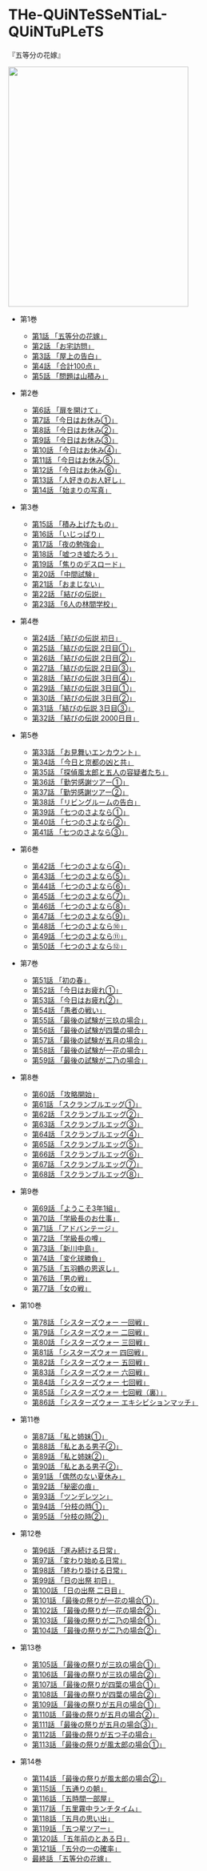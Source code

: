 # THe-QUiNTeSSeNTiaL-QUiNTuPLeTS

『五等分の花嫁』

<image src=https://user-images.githubusercontent.com/3541096/80665775-59f33680-8ad5-11ea-9e93-3a998e197db7.png width=360 height=480>


- 第1巻

  - [第1話 「五等分の花嫁」](https://github.com/kako-jun/THe-QUiNTeSSeNTiaL-QUiNTuPLeTS/wiki/%E7%AC%AC1%E8%A9%B1-%E3%80%8C%E4%BA%94%E7%AD%89%E5%88%86%E3%81%AE%E8%8A%B1%E5%AB%81%E3%80%8D)
  - [第2話 「お宅訪問」](https://github.com/kako-jun/THe-QUiNTeSSeNTiaL-QUiNTuPLeTS/wiki/%E7%AC%AC2%E8%A9%B1-%E3%80%8C%E3%81%8A%E5%AE%85%E8%A8%AA%E5%95%8F%E3%80%8D)
  - [第3話 「屋上の告白」](https://github.com/kako-jun/THe-QUiNTeSSeNTiaL-QUiNTuPLeTS/wiki/%E7%AC%AC3%E8%A9%B1-%E3%80%8C%E5%B1%8B%E4%B8%8A%E3%81%AE%E5%91%8A%E7%99%BD%E3%80%8D)
  - [第4話 「合計100点」](https://github.com/kako-jun/THe-QUiNTeSSeNTiaL-QUiNTuPLeTS/wiki/%E7%AC%AC4%E8%A9%B1-%E3%80%8C%E5%90%88%E8%A8%88100%E7%82%B9%E3%80%8D)
  - [第5話 「問題は山積み」](https://github.com/kako-jun/THe-QUiNTeSSeNTiaL-QUiNTuPLeTS/wiki/%E7%AC%AC5%E8%A9%B1-%E3%80%8C%E5%95%8F%E9%A1%8C%E3%81%AF%E5%B1%B1%E7%A9%8D%E3%81%BF%E3%80%8D)

- 第2巻

  - [第6話 「扉を開けて」](https://github.com/kako-jun/THe-QUiNTeSSeNTiaL-QUiNTuPLeTS/wiki/%E7%AC%AC6%E8%A9%B1-%E3%80%8C%E6%89%89%E3%82%92%E9%96%8B%E3%81%91%E3%81%A6%E3%80%8D)
  - [第7話 「今日はお休み①」](https://github.com/kako-jun/THe-QUiNTeSSeNTiaL-QUiNTuPLeTS/wiki/%E7%AC%AC7%E8%A9%B1-%E3%80%8C%E4%BB%8A%E6%97%A5%E3%81%AF%E3%81%8A%E4%BC%91%E3%81%BF%E2%91%A0%E3%80%8D)
  - [第8話 「今日はお休み②」](https://github.com/kako-jun/THe-QUiNTeSSeNTiaL-QUiNTuPLeTS/wiki/%E7%AC%AC8%E8%A9%B1-%E3%80%8C%E4%BB%8A%E6%97%A5%E3%81%AF%E3%81%8A%E4%BC%91%E3%81%BF%E2%91%A1%E3%80%8D)
  - [第9話 「今日はお休み③」](https://github.com/kako-jun/THe-QUiNTeSSeNTiaL-QUiNTuPLeTS/wiki/%E7%AC%AC9%E8%A9%B1-%E3%80%8C%E4%BB%8A%E6%97%A5%E3%81%AF%E3%81%8A%E4%BC%91%E3%81%BF%E2%91%A2%E3%80%8D)
  - [第10話 「今日はお休み④」](https://github.com/kako-jun/THe-QUiNTeSSeNTiaL-QUiNTuPLeTS/wiki/%E7%AC%AC10%E8%A9%B1-%E3%80%8C%E4%BB%8A%E6%97%A5%E3%81%AF%E3%81%8A%E4%BC%91%E3%81%BF%E2%91%A3%E3%80%8D)
  - [第11話 「今日はお休み⑤」](https://github.com/kako-jun/THe-QUiNTeSSeNTiaL-QUiNTuPLeTS/wiki/%E7%AC%AC11%E8%A9%B1-%E3%80%8C%E4%BB%8A%E6%97%A5%E3%81%AF%E3%81%8A%E4%BC%91%E3%81%BF%E2%91%A4%E3%80%8D)
  - [第12話 「今日はお休み⑥」](https://github.com/kako-jun/THe-QUiNTeSSeNTiaL-QUiNTuPLeTS/wiki/%E7%AC%AC12%E8%A9%B1-%E3%80%8C%E4%BB%8A%E6%97%A5%E3%81%AF%E3%81%8A%E4%BC%91%E3%81%BF%E2%91%A5%E3%80%8D)
  - [第13話 「人好きのお人好し」](https://github.com/kako-jun/THe-QUiNTeSSeNTiaL-QUiNTuPLeTS/wiki/%E7%AC%AC13%E8%A9%B1-%E3%80%8C%E4%BA%BA%E5%A5%BD%E3%81%8D%E3%81%AE%E3%81%8A%E4%BA%BA%E5%A5%BD%E3%81%97%E3%80%8D)
  - [第14話 「始まりの写真」](https://github.com/kako-jun/THe-QUiNTeSSeNTiaL-QUiNTuPLeTS/wiki/%E7%AC%AC14%E8%A9%B1-%E3%80%8C%E5%A7%8B%E3%81%BE%E3%82%8A%E3%81%AE%E5%86%99%E7%9C%9F%E3%80%8D)

- 第3巻

  - [第15話 「積み上げたもの」](https://github.com/kako-jun/THe-QUiNTeSSeNTiaL-QUiNTuPLeTS/wiki/%E7%AC%AC15%E8%A9%B1-%E3%80%8C%E7%A9%8D%E3%81%BF%E4%B8%8A%E3%81%92%E3%81%9F%E3%82%82%E3%81%AE%E3%80%8D)
  - [第16話 「いじっぱり」](https://github.com/kako-jun/THe-QUiNTeSSeNTiaL-QUiNTuPLeTS/wiki/%E7%AC%AC16%E8%A9%B1-%E3%80%8C%E3%81%84%E3%81%98%E3%81%A3%E3%81%B1%E3%82%8A%E3%80%8D)
  - [第17話 「夜の勉強会」](https://github.com/kako-jun/THe-QUiNTeSSeNTiaL-QUiNTuPLeTS/wiki/%E7%AC%AC17%E8%A9%B1-%E3%80%8C%E5%A4%9C%E3%81%AE%E5%8B%89%E5%BC%B7%E4%BC%9A%E3%80%8D)
  - [第18話 「嘘つき嘘たろう」](https://github.com/kako-jun/THe-QUiNTeSSeNTiaL-QUiNTuPLeTS/wiki/%E7%AC%AC18%E8%A9%B1-%E3%80%8C%E5%98%98%E3%81%A4%E3%81%8D%E5%98%98%E3%81%9F%E3%82%8D%E3%81%86%E3%80%8D)
  - [第19話 「焦りのデスロード」](https://github.com/kako-jun/THe-QUiNTeSSeNTiaL-QUiNTuPLeTS/wiki/%E7%AC%AC19%E8%A9%B1-%E3%80%8C%E7%84%A6%E3%82%8A%E3%81%AE%E3%83%87%E3%82%B9%E3%83%AD%E3%83%BC%E3%83%89%E3%80%8D)
  - [第20話 「中間試験」](https://github.com/kako-jun/THe-QUiNTeSSeNTiaL-QUiNTuPLeTS/wiki/%E7%AC%AC20%E8%A9%B1-%E3%80%8C%E4%B8%AD%E9%96%93%E8%A9%A6%E9%A8%93%E3%80%8D)
  - [第21話 「おまじない」](https://github.com/kako-jun/THe-QUiNTeSSeNTiaL-QUiNTuPLeTS/wiki/%E7%AC%AC21%E8%A9%B1-%E3%80%8C%E3%81%8A%E3%81%BE%E3%81%98%E3%81%AA%E3%81%84%E3%80%8D)
  - [第22話 「結びの伝説」](https://github.com/kako-jun/THe-QUiNTeSSeNTiaL-QUiNTuPLeTS/wiki/%E7%AC%AC22%E8%A9%B1-%E3%80%8C%E7%B5%90%E3%81%B3%E3%81%AE%E4%BC%9D%E8%AA%AC%E3%80%8D)
  - [第23話 「6人の林間学校」](https://github.com/kako-jun/THe-QUiNTeSSeNTiaL-QUiNTuPLeTS/wiki/%E7%AC%AC23%E8%A9%B1-%E3%80%8C6%E4%BA%BA%E3%81%AE%E6%9E%97%E9%96%93%E5%AD%A6%E6%A0%A1%E3%80%8D)
  
- 第4巻

  - [第24話 「結びの伝説 初日」](https://github.com/kako-jun/THe-QUiNTeSSeNTiaL-QUiNTuPLeTS/wiki/%E7%AC%AC24%E8%A9%B1-%E3%80%8C%E7%B5%90%E3%81%B3%E3%81%AE%E4%BC%9D%E8%AA%AC-%E5%88%9D%E6%97%A5%E3%80%8D)
  - [第25話 「結びの伝説 2日目①」](https://github.com/kako-jun/THe-QUiNTeSSeNTiaL-QUiNTuPLeTS/wiki/%E7%AC%AC25%E8%A9%B1-%E3%80%8C%E7%B5%90%E3%81%B3%E3%81%AE%E4%BC%9D%E8%AA%AC-2%E6%97%A5%E7%9B%AE%E2%91%A0%E3%80%8D)
  - [第26話 「結びの伝説 2日目②」](https://github.com/kako-jun/THe-QUiNTeSSeNTiaL-QUiNTuPLeTS/wiki/%E7%AC%AC26%E8%A9%B1-%E3%80%8C%E7%B5%90%E3%81%B3%E3%81%AE%E4%BC%9D%E8%AA%AC-2%E6%97%A5%E7%9B%AE%E2%91%A1%E3%80%8D)
  - [第27話 「結びの伝説 2日目③」](https://github.com/kako-jun/THe-QUiNTeSSeNTiaL-QUiNTuPLeTS/wiki/%E7%AC%AC27%E8%A9%B1-%E3%80%8C%E7%B5%90%E3%81%B3%E3%81%AE%E4%BC%9D%E8%AA%AC-2%E6%97%A5%E7%9B%AE%E2%91%A2%E3%80%8D)
  - [第28話 「結びの伝説 3日目④」](https://github.com/kako-jun/THe-QUiNTeSSeNTiaL-QUiNTuPLeTS/wiki/%E7%AC%AC28%E8%A9%B1-%E3%80%8C%E7%B5%90%E3%81%B3%E3%81%AE%E4%BC%9D%E8%AA%AC-3%E6%97%A5%E7%9B%AE%E2%91%A3%E3%80%8D)
  - [第29話 「結びの伝説 3日目①」](https://github.com/kako-jun/THe-QUiNTeSSeNTiaL-QUiNTuPLeTS/wiki/%E7%AC%AC29%E8%A9%B1-%E3%80%8C%E7%B5%90%E3%81%B3%E3%81%AE%E4%BC%9D%E8%AA%AC-3%E6%97%A5%E7%9B%AE%E2%91%A0%E3%80%8D)
  - [第30話 「結びの伝説 3日目②」](https://github.com/kako-jun/THe-QUiNTeSSeNTiaL-QUiNTuPLeTS/wiki/%E7%AC%AC30%E8%A9%B1-%E3%80%8C%E7%B5%90%E3%81%B3%E3%81%AE%E4%BC%9D%E8%AA%AC-3%E6%97%A5%E7%9B%AE%E2%91%A1%E3%80%8D)
  - [第31話 「結びの伝説 3日目③」](https://github.com/kako-jun/THe-QUiNTeSSeNTiaL-QUiNTuPLeTS/wiki/%E7%AC%AC31%E8%A9%B1-%E3%80%8C%E7%B5%90%E3%81%B3%E3%81%AE%E4%BC%9D%E8%AA%AC-3%E6%97%A5%E7%9B%AE%E2%91%A2%E3%80%8D)
  - [第32話 「結びの伝説 2000日目」](https://github.com/kako-jun/THe-QUiNTeSSeNTiaL-QUiNTuPLeTS/wiki/%E7%AC%AC32%E8%A9%B1-%E3%80%8C%E7%B5%90%E3%81%B3%E3%81%AE%E4%BC%9D%E8%AA%AC-2000%E6%97%A5%E7%9B%AE%E3%80%8D)
  
- 第5巻

  - [第33話 「お見舞いエンカウント」](https://github.com/kako-jun/THe-QUiNTeSSeNTiaL-QUiNTuPLeTS/wiki/%E7%AC%AC33%E8%A9%B1-%E3%80%8C%E3%81%8A%E8%A6%8B%E8%88%9E%E3%81%84%E3%82%A8%E3%83%B3%E3%82%AB%E3%82%A6%E3%83%B3%E3%83%88%E3%80%8D)
  - [第34話 「今日と京都の凶と共」](https://github.com/kako-jun/THe-QUiNTeSSeNTiaL-QUiNTuPLeTS/wiki/%E7%AC%AC34%E8%A9%B1-%E3%80%8C%E4%BB%8A%E6%97%A5%E3%81%A8%E4%BA%AC%E9%83%BD%E3%81%AE%E5%87%B6%E3%81%A8%E5%85%B1%E3%80%8D)
  - [第35話 「探偵風太郎と五人の容疑者たち」](https://github.com/kako-jun/THe-QUiNTeSSeNTiaL-QUiNTuPLeTS/wiki/%E7%AC%AC35%E8%A9%B1-%E3%80%8C%E6%8E%A2%E5%81%B5%E9%A2%A8%E5%A4%AA%E9%83%8E%E3%81%A8%E4%BA%94%E4%BA%BA%E3%81%AE%E5%AE%B9%E7%96%91%E8%80%85%E3%81%9F%E3%81%A1%E3%80%8D)
  - [第36話 「勤労感謝ツアー①」](https://github.com/kako-jun/THe-QUiNTeSSeNTiaL-QUiNTuPLeTS/wiki/%E7%AC%AC36%E8%A9%B1-%E3%80%8C%E5%8B%A4%E5%8A%B4%E6%84%9F%E8%AC%9D%E3%83%84%E3%82%A2%E3%83%BC%E2%91%A0%E3%80%8D)
  - [第37話 「勤労感謝ツアー②」](https://github.com/kako-jun/THe-QUiNTeSSeNTiaL-QUiNTuPLeTS/wiki/%E7%AC%AC37%E8%A9%B1-%E3%80%8C%E5%8B%A4%E5%8A%B4%E6%84%9F%E8%AC%9D%E3%83%84%E3%82%A2%E3%83%BC%E2%91%A1%E3%80%8D)
  - [第38話 「リビングルームの告白」](https://github.com/kako-jun/THe-QUiNTeSSeNTiaL-QUiNTuPLeTS/wiki/%E7%AC%AC38%E8%A9%B1-%E3%80%8C%E3%83%AA%E3%83%93%E3%83%B3%E3%82%B0%E3%83%AB%E3%83%BC%E3%83%A0%E3%81%AE%E5%91%8A%E7%99%BD%E3%80%8D)
  - [第39話 「七つのさよなら①」](https://github.com/kako-jun/THe-QUiNTeSSeNTiaL-QUiNTuPLeTS/wiki/%E7%AC%AC39%E8%A9%B1-%E3%80%8C%E4%B8%83%E3%81%A4%E3%81%AE%E3%81%95%E3%82%88%E3%81%AA%E3%82%89%E2%91%A0%E3%80%8D)
  - [第40話 「七つのさよなら②」](https://github.com/kako-jun/THe-QUiNTeSSeNTiaL-QUiNTuPLeTS/wiki/%E7%AC%AC40%E8%A9%B1-%E3%80%8C%E4%B8%83%E3%81%A4%E3%81%AE%E3%81%95%E3%82%88%E3%81%AA%E3%82%89%E2%91%A1%E3%80%8D)
  - [第41話 「七つのさよなら③」](https://github.com/kako-jun/THe-QUiNTeSSeNTiaL-QUiNTuPLeTS/wiki/%E7%AC%AC41%E8%A9%B1-%E3%80%8C%E4%B8%83%E3%81%A4%E3%81%AE%E3%81%95%E3%82%88%E3%81%AA%E3%82%89%E2%91%A2%E3%80%8D)
  
- 第6巻

  - [第42話 「七つのさよなら④」](https://github.com/kako-jun/THe-QUiNTeSSeNTiaL-QUiNTuPLeTS/wiki/%E7%AC%AC42%E8%A9%B1-%E3%80%8C%E4%B8%83%E3%81%A4%E3%81%AE%E3%81%95%E3%82%88%E3%81%AA%E3%82%89%E2%91%A3%E3%80%8D)
  - [第43話 「七つのさよなら⑤」]()
  - [第44話 「七つのさよなら⑥」]()
  - [第45話 「七つのさよなら⑦」]()
  - [第46話 「七つのさよなら⑧」]()
  - [第47話 「七つのさよなら⑨」]()
  - [第48話 「七つのさよなら⑩」]()
  - [第49話 「七つのさよなら⑪」]()
  - [第50話 「七つのさよなら⑫」]()
  
- 第7巻

  - [第51話 「初の春」]()
  - [第52話 「今日はお疲れ①」]()
  - [第53話 「今日はお疲れ②」]()
  - [第54話 「愚者の戦い」]()
  - [第55話 「最後の試験が三玖の場合」]()
  - [第56話 「最後の試験が四葉の場合」]()
  - [第57話 「最後の試験が五月の場合」]()
  - [第58話 「最後の試験が一花の場合」]()
  - [第59話 「最後の試験が二乃の場合」]()
  
- 第8巻

  - [第60話 「攻略開始」]()
  - [第61話 「スクランブルエッグ①」]()
  - [第62話 「スクランブルエッグ②」]()
  - [第63話 「スクランブルエッグ③」]()
  - [第64話 「スクランブルエッグ④」]()
  - [第65話 「スクランブルエッグ⑤」]()
  - [第66話 「スクランブルエッグ⑥」]()
  - [第67話 「スクランブルエッグ⑦」]()
  - [第68話 「スクランブルエッグ⑧」]()
  
- 第9巻

  - [第69話 「ようこそ3年1組」]()
  - [第70話 「学級長のお仕事」]()
  - [第71話 「アドバンテージ」]()
  - [第72話 「学級長の噂」]()
  - [第73話 「新川中島」]()
  - [第74話 「変化球勝負」]()
  - [第75話 「五羽鶴の恩返し」]()
  - [第76話 「男の戦」]()
  - [第77話 「女の戦」]()
  
- 第10巻

  - [第78話 「シスターズウォー 一回戦」]()
  - [第79話 「シスターズウォー 二回戦」]()
  - [第80話 「シスターズウォー 三回戦」]()
  - [第81話 「シスターズウォー 四回戦」]()
  - [第82話 「シスターズウォー 五回戦」]()
  - [第83話 「シスターズウォー 六回戦」]()
  - [第84話 「シスターズウォー 七回戦」]()
  - [第85話 「シスターズウォー 七回戦（裏）」]()
  - [第86話 「シスターズウォー エキシビションマッチ」]()
  
- 第11巻

  - [第87話 「私と姉妹①」]()
  - [第88話 「私とある男子②」]()
  - [第89話 「私と姉妹②」]()
  - [第90話 「私とある男子②」]()
  - [第91話 「偶然のない夏休み」]()
  - [第92話 「秘密の痕」]()
  - [第93話 「ツンデレツン」]()
  - [第94話 「分枝の時①」]()
  - [第95話 「分枝の時②」]()
  
- 第12巻

  - [第96話 「進み続ける日常」]()
  - [第97話 「変わり始める日常」]()
  - [第98話 「終わり掛ける日常」]()
  - [第99話 「日の出祭 初日」]()
  - [第100話 「日の出祭 二日目」]()
  - [第101話 「最後の祭りが一花の場合①」]()
  - [第102話 「最後の祭りが一花の場合②」]()
  - [第103話 「最後の祭りが二乃の場合①」]()
  - [第104話 「最後の祭りが二乃の場合②」]()
  
- 第13巻

  - [第105話 「最後の祭りが三玖の場合①」]()
  - [第106話 「最後の祭りが三玖の場合②」]()
  - [第107話 「最後の祭りが四葉の場合①」]()
  - [第108話 「最後の祭りが四葉の場合②」]()
  - [第109話 「最後の祭りが五月の場合①」]()
  - [第110話 「最後の祭りが五月の場合②」]()
  - [第111話 「最後の祭りが五月の場合③」]()
  - [第112話 「最後の祭りが五つ子の場合」]()
  - [第113話 「最後の祭りが風太郎の場合①」]()
  
- 第14巻

  - [第114話 「最後の祭りが風太郎の場合②」]()
  - [第115話 「五通りの朝」]()
  - [第116話 「五時間一部屋」]()
  - [第117話 「五里霧中ランチタイム」]()
  - [第118話 「五月の思い出」]()
  - [第119話 「五つ星ツアー」]()
  - [第120話 「五年前のとある日」]()
  - [第121話 「五分の一の確率」]()
  - [最終話 「五等分の花嫁」]()
